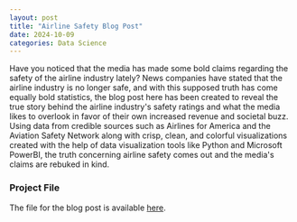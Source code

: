 ```yaml
---
layout: post
title: "Airline Safety Blog Post"
date: 2024-10-09
categories: Data Science
---
```


Have you noticed that the media has made some bold claims regarding the safety of the airline industry lately? 
News companies have stated that the airline industry is no longer safe, and with this supposed truth has come equally bold statistics, the blog post here has been created to reveal the true story behind the airline industry's safety ratings and what the media likes to overlook in favor of their own increased revenue and societal buzz. 
Using data from credible sources such as Airlines for America and the Aviation Safety Network along with crisp, clean, and colorful visualizations created with the help of data visualization tools like Python and Microsoft PowerBI, the truth concerning airline safety comes out and the media's claims are rebuked in kind. 

### Project File
The file for the blog post is available [here](https://github.com/SosukeAizen5/Portfolio/blob/main/Portfolio/Airline%20Safety%20Blog%20Post.pdf).
